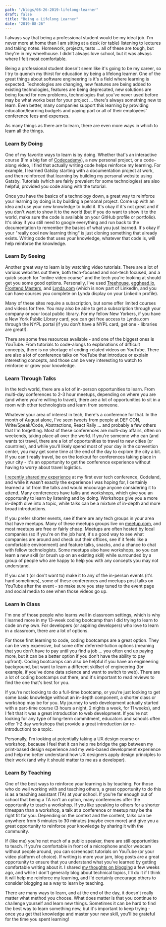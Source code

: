 ```yaml
---
path: "/blogs/08-26-2019-lifelong-learner"
draft: false 
title: "Being a Lifelong Learner"
date: "2019-08-26"
---
```


I always say that being a professional student would be my ideal job. I'm never more at home than I am sitting at a desk (or table) listening to lectures and taking notes. Homework, projects, tests ... all of these are tough, but they're in my wheelhouse. I didn't always love school, but it was always where I felt most comfortable.

Being a professional student doesn't seem like it's going to be my career, so I try to quench my thirst for education by being a lifelong learner. One of the great things about software engineering is it's a field where learning is expected. Technologies are changing, new features are being added to existing technologies, features are being deprecated, new solutions are being found for new problems, technologies that you've never used before may be what works best for your project ... there's always something new to learn. Even better, many companies support this learning by providing education/learning budgets and paying part or all of their employees' conference fees and expenses.

As many things as there are to learn, there are even more ways in which to learn all the things.

### Learn By Doing
One of my favorite ways to learn is by doing. Whether that's an interactive course (I'm a big fan of [Codecademy](https://www.codecademy.com/)), a new personal project, or a code-along video, I find that actually writing code helps reinforce my learning. For example, I learned Gatsby starting with a documentation project at work, and then reinforced that learning by building my personal website using Gatsby. Tutorials (which are fairly prevalent for some technologies) are also helpful, provided you code along with the tutorial.

Once you have the basics of a technology down, a great way to reinforce your learning by doing is by building a personal project. Come up with an idea and use your new knowledge to build it. It's okay if it's not great and if you don't want to show it to the world (but if you do want to show it to the world, make sure the code is available on your GitHub profile or portfolio). It's okay if you still need to google everything and run back to the documentation to remember the basics of what you just learned. It's okay if your "really cool new learning thing" is just cloning something that already exists. Writing code that uses your knowledge, whatever that code is, will help reinforce the knowledge.

### Learn By Seeing
Another great way to learn is by watching video tutorials. There are a lot of various websites out there, both tech-focused and non-tech focused, and a quick search for "online video course" and the tech you're looking at should get you some good options. Personally, I've used [Treehouse](https://teamtreehouse.com/), [egghead.io](https://egghead.io/), [Frontend Masters](https://frontendmasters.com/), and [Lynda.com](https://www.lynda.com/) (which is now part of LinkedIn, and you can have courses you complete on Lynda display on your LinkedIn profile).

Many of these sites require a subscription, but some offer limited courses and videos for free. You may also be able to get a subscription through your company or your local public library. For my fellow New Yorkers, if you have a New York Public Library card, you can get free access to Lynda.com through the NYPL portal (if you don't have a NYPL card, get one - libraries are great!).

There are some free resources available - and one of the biggest ones is YouTube. From tutorials to code-alongs to explanations of difficult concepts, there is no shortage of coding-related videos on YouTube. There are also a lot of conference talks on YouTube that introduce or explain interesting concepts, and those can be very interesting to watch to reinforce or grow your knowledge.

### Learn Through Talks
In the tech world, there are a lot of in-person opportunities to learn. From multi-day conferences to 2-3 hour meetups, depending on where you are (and where you're willing to travel), there are a lot of opportunities to sit in a room with other technologists and learn from someone.

Whatever your area of interest in tech, there's a conference for that. In the month of August alone, I've seen tweets from people at DEF CON, Write/Speak/Code, Abstractions, React Rally ... and probably a few others that I'm forgetting. Most of these conferences are multi-day affairs, often on weekends, taking place all over the world. If you're someone who can (and wants to) travel, there are a lot of opportunities to travel to new cities (or countries), and while you'll likely spend most of your day in the convention center, you may get some time at the end of the day to explore the city a bit. If you can't really travel, be on the lookout for conferences taking place in your city - it's an opportunity to get the conference experience without having to worry about travel logistics.

[I recently shared my experience](07-29-2019-first-conf-recap) at my first ever tech conference, Codeland, and while it wasn't exactly the experience I was hoping for, I certainly learned a lot from the talks and would encourage anyone considering it to attend. Many conferences have talks and workshops, which give you an opportunity to learn by listening and by doing. Workshops give you a more in-depth dive into a topic, while talks can be a mixture of in-depth and more broad introductions.

If you prefer shorter events, see if there are any tech groups in your area that have meetups. Many of these meetups groups live on [meetup.com](https://www.meetup.com/), and most meetups are free or fairly cheap. Meetups are often hosted by local companies (so if you're on the job hunt, it's a good way to see what companies are around and check out their offices, see if it feels like a comfortable environment) and feature talks, snacks, and a chance to chat with fellow technologists. Some meetups also have workshops, so you can learn a new skill (or brush up on an existing skill) while surrounded by a group of people who are happy to help you with any concepts you may not understand.

If you can't (or don't want to) make it to any of the in-person events (it's hard sometimes), some of these conferences and meetups post talks on YouTube after the event - so make sure you stay tuned to the event page and social media to see when those videos go up.

### Learn In Class
I'm one of those people who learns well in classroom settings, which is why I learned more in my 13-week coding bootcamp than I did trying to learn to code on my own. For developers (or aspiring developers) who love to learn in a classroom, there are a lot of options.

For those first learning to code, coding bootcamps are a great option. They can be very expensive, but some offer deferred-tuition options (meaning that you don't have to pay until you find a job ... you often end up paying more, but it can be a better option if you don't have the ability to pay upfront). Coding bootcamps can also be helpful if you have an engineering background, but want to learn a different skillset of engineering (for example, if you've done data science and want to switch to web). There are a lot of coding bootcamps out there, and it's important to read reviews to find the one that's best for you.

If you're not looking to do a full-time bootcamp, or you're just looking to get some basic knowledge without an in-depth component, a shorter class or workshop may be for you. My journey to web development actually started with a part-time course (3 hours a night, 2 nights a week, for 11 weeks), and I felt that it was a great introduction to web development. If you're not looking for any type of long-term commitment, educators and schools often offer 1-2 day workshops that provide a great introduction (or re-introduction) to a topic.

Personally, I'm looking at potentially taking a UX design course or workshop, because I feel that it can help me bridge the gap between my print-based design experience and my web-based development experience and help me better understand how UX designers apply design principles to their work (and why it should matter to me as a developer).

### Learn By Teaching
One of the best ways to reinforce your learning is by teaching. For those who do well working with and teaching others, a great opportunity to do this is as a teaching assistant (TA) at your school. If you're far enough out of school that being a TA isn't an option, many conferences offer the opportunity to teach a workshop. If you like speaking to others for a shorter timespan than a workshop, a talk at a conference or meetup may be the right fit for you. Depending on the context and the content, talks can be anywhere from 5 minutes to 30 minutes (maybe even more) and give you a great opportunity to reinforce your knowledge by sharing it with the community.

If (like me) you're not much of a public speaker, there are still opportunities to teach. If you're comfortable in front of a microphone and/or webcam without people around, you can screencast tutorials on YouTube (or your video platform of choice). If writing is more your jam, blog posts are a great opportunity to ensure that you understand what you've learned by getting comfortable writing about it. I shared [my thoughts on blogging](08-05-2019-about-my-blog) a few weeks ago, and while I don't generally blog about technical topics, I'll do it if I think it will help me reinforce my learning, and I'd certainly encourage others to consider blogging as a way to learn by teaching.


There are many ways to learn, and at the end of the day, it doesn't really matter what method you choose. What does matter is that you continue to challenge yourself and learn new things. Sometimes it can be hard to find the best way to learn something new, but it's important to keep trying - once you get that knowledge and master your new skill, you'll be grateful for the time you spent learning!